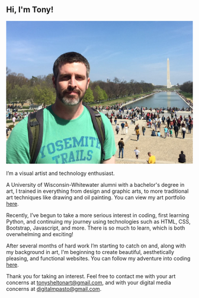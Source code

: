 ## Hi, I'm Tony! 

<img src="Me in DC.jpg" alt="hi" class="inline"/>

I’m a visual artist and technology enthusiast.

A University of Wisconsin-Whitewater alumni with a bachelor's degree in art, I trained in everything from design and graphic arts, to more traditional art techniques like drawing and oil painting.
You can view my art portfolio [here](http://www.tonysheltonart.com/).

Recently, I’ve begun to take a more serious interest in coding, first learning Python, and continuing my journey using technologies such as HTML, CSS, Bootstrap, Javascript, and more. There is so much to learn, which is both overwhelming and exciting!

After several months of hard work I’m starting to catch on and, along with my background in art, I'm beginning to create beautiful, aesthetically pleasing, and functional websites. You can follow my adventure into coding [here](http://www.tonyshelton.com/code_journal/).

Thank you for taking an interest. Feel free to contact me with your art concerns at [tonysheltonart@gmail.com](mailto:tonysheltonart@gmail.com), and with your digital media concerns at [digitalmpasto@gmail.com](mailto:digitalmpasto@gmail.com).
